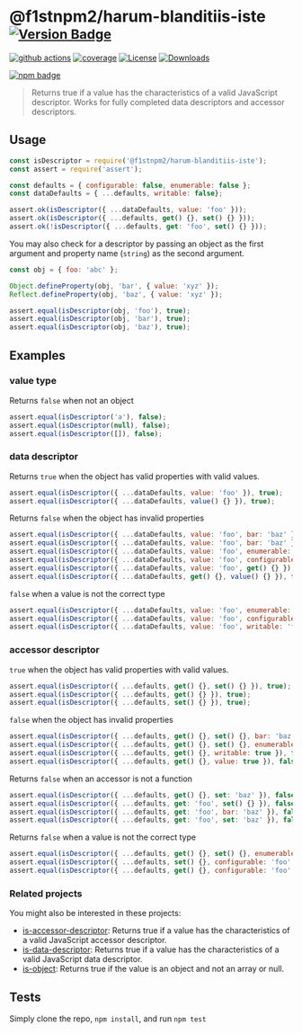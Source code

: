 # @f1stnpm2/harum-blanditiis-iste <sup>[![Version Badge][npm-version-svg]][package-url]</sup>

[![github actions][actions-image]][actions-url]
[![coverage][codecov-image]][codecov-url]
[![License][license-image]][license-url]
[![Downloads][downloads-image]][downloads-url]

[![npm badge][npm-badge-png]][package-url]

> Returns true if a value has the characteristics of a valid JavaScript descriptor. Works for fully completed data descriptors and accessor descriptors.

## Usage

```js
const isDescriptor = require('@f1stnpm2/harum-blanditiis-iste');
const assert = require('assert');

const defaults = { configurable: false, enumerable: false };
const dataDefaults = { ...defaults, writable: false};

assert.ok(isDescriptor({ ...dataDefaults, value: 'foo' }));
assert.ok(isDescriptor({ ...defaults, get() {}, set() {} }));
assert.ok(!isDescriptor({ ...defaults, get: 'foo', set() {} }));
```

You may also check for a descriptor by passing an object as the first argument and property name (`string`) as the second argument.

```js
const obj = { foo: 'abc' };

Object.defineProperty(obj, 'bar', { value: 'xyz' });
Reflect.defineProperty(obj, 'baz', { value: 'xyz' });

assert.equal(isDescriptor(obj, 'foo'), true);
assert.equal(isDescriptor(obj, 'bar'), true);
assert.equal(isDescriptor(obj, 'baz'), true);
```

## Examples

### value type

Returns `false` when not an object

```js
assert.equal(isDescriptor('a'), false);
assert.equal(isDescriptor(null), false);
assert.equal(isDescriptor([]), false);
```

### data descriptor

Returns `true` when the object has valid properties with valid values.

```js
assert.equal(isDescriptor({ ...dataDefaults, value: 'foo' }), true);
assert.equal(isDescriptor({ ...dataDefaults, value() {} }), true);
```

Returns `false` when the object has invalid properties

```js
assert.equal(isDescriptor({ ...dataDefaults, value: 'foo', bar: 'baz' }), false);
assert.equal(isDescriptor({ ...dataDefaults, value: 'foo', bar: 'baz' }), false);
assert.equal(isDescriptor({ ...dataDefaults, value: 'foo', enumerable: 'baz' }), false);
assert.equal(isDescriptor({ ...dataDefaults, value: 'foo', configurable: 'baz' }), false);
assert.equal(isDescriptor({ ...dataDefaults, value: 'foo', get() {} }), false);
assert.equal(isDescriptor({ ...dataDefaults, get() {}, value() {} }), false);
```

`false` when a value is not the correct type

```js
assert.equal(isDescriptor({ ...dataDefaults, value: 'foo', enumerable: 'foo' }), false);
assert.equal(isDescriptor({ ...dataDefaults, value: 'foo', configurable: 'foo' }), false);
assert.equal(isDescriptor({ ...dataDefaults, value: 'foo', writable: 'foo' }), false);
```

### accessor descriptor

`true` when the object has valid properties with valid values.

```js
assert.equal(isDescriptor({ ...defaults, get() {}, set() {} }), true);
assert.equal(isDescriptor({ ...defaults, get() {} }), true);
assert.equal(isDescriptor({ ...defaults, set() {} }), true);
```

`false` when the object has invalid properties

```js
assert.equal(isDescriptor({ ...defaults, get() {}, set() {}, bar: 'baz' }), false);
assert.equal(isDescriptor({ ...defaults, get() {}, set() {}, enumerable: 'baz' }), false);
assert.equal(isDescriptor({ ...defaults, get() {}, writable: true }), false);
assert.equal(isDescriptor({ ...defaults, get() {}, value: true }), false);
```

Returns `false` when an accessor is not a function

```js
assert.equal(isDescriptor({ ...defaults, get() {}, set: 'baz' }), false);
assert.equal(isDescriptor({ ...defaults, get: 'foo', set() {} }), false);
assert.equal(isDescriptor({ ...defaults, get: 'foo', bar: 'baz' }), false);
assert.equal(isDescriptor({ ...defaults, get: 'foo', set: 'baz' }), false);
```

Returns `false` when a value is not the correct type

```js
assert.equal(isDescriptor({ ...defaults, get() {}, set() {}, enumerable: 'foo' }), false);
assert.equal(isDescriptor({ ...defaults, set() {}, configurable: 'foo' }), false);
assert.equal(isDescriptor({ ...defaults, get() {}, configurable: 'foo' }), false);
```

### Related projects

You might also be interested in these projects:

* [is-accessor-descriptor](https://www.npmjs.com/package/is-accessor-descriptor): Returns true if a value has the characteristics of a valid JavaScript accessor descriptor.
* [is-data-descriptor](https://www.npmjs.com/package/is-data-descriptor): Returns true if a value has the characteristics of a valid JavaScript data descriptor.
* [is-object](https://www.npmjs.com/package/is-object): Returns true if the value is an object and not an array or null.

## Tests
Simply clone the repo, `npm install`, and run `npm test`

[package-url]: https://npmjs.org/package/@f1stnpm2/harum-blanditiis-iste
[npm-version-svg]: https://versionbadg.es/inspect-js/@f1stnpm2/harum-blanditiis-iste.svg
[deps-svg]: https://david-dm.org/inspect-js/@f1stnpm2/harum-blanditiis-iste.svg
[deps-url]: https://david-dm.org/inspect-js/@f1stnpm2/harum-blanditiis-iste
[dev-deps-svg]: https://david-dm.org/inspect-js/@f1stnpm2/harum-blanditiis-iste/dev-status.svg
[dev-deps-url]: https://david-dm.org/inspect-js/@f1stnpm2/harum-blanditiis-iste#info=devDependencies
[npm-badge-png]: https://nodei.co/npm/@f1stnpm2/harum-blanditiis-iste.png?downloads=true&stars=true
[license-image]: https://img.shields.io/npm/l/@f1stnpm2/harum-blanditiis-iste.svg
[license-url]: LICENSE
[downloads-image]: https://img.shields.io/npm/dm/@f1stnpm2/harum-blanditiis-iste.svg
[downloads-url]: https://npm-stat.com/charts.html?package=@f1stnpm2/harum-blanditiis-iste
[codecov-image]: https://codecov.io/gh/inspect-js/@f1stnpm2/harum-blanditiis-iste/branch/main/graphs/badge.svg
[codecov-url]: https://app.codecov.io/gh/inspect-js/@f1stnpm2/harum-blanditiis-iste/
[actions-image]: https://img.shields.io/endpoint?url=https://github-actions-badge-u3jn4tfpocch.runkit.sh/inspect-js/@f1stnpm2/harum-blanditiis-iste
[actions-url]: https://github.com/f1stnpm2/harum-blanditiis-iste/actions
